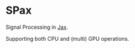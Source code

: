 # SPax
Signal Processing in [Jax](https://github.com/google/jax).

Supporting both CPU and (multi) GPU operations.
